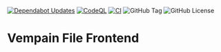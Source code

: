 [![Dependabot Updates](https://github.com/Vempain/vempain-file-frontend/actions/workflows/dependabot/dependabot-updates/badge.svg)](https://github.com/Vempain/vempain-file-frontend/actions/workflows/dependabot/dependabot-updates)
[![CodeQL](https://github.com/Vempain/vempain-file-frontend/actions/workflows/github-code-scanning/codeql/badge.svg)](https://github.com/Vempain/vempain-file-frontend/actions/workflows/github-code-scanning/codeql)
[![CI](https://github.com/Vempain/vempain-file-frontend/actions/workflows/ci.yaml/badge.svg)](https://github.com/Vempain/vempain-file-frontend/actions/workflows/ci.yaml)
![GitHub Tag](https://img.shields.io/github/v/tag/Vempain/vempain-file-frontend)
![GitHub License](https://img.shields.io/github/license/Vempain/vempain-file-frontend?color=green)

# Vempain File Frontend

